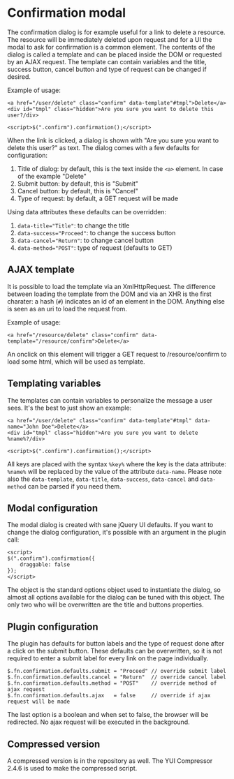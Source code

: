 Confirmation modal
===
The confirmation dialog is for example useful for a link to delete a resource. The resource will be immediately deleted upon request and for a UI the modal to ask for confirmation is a common element. 
The contents of the dialog is called a template and can be placed inside the DOM or requested by an AJAX request. The template can contain variables and the title, success button, cancel button and type of request can be changed if desired.

Example of usage:

    <a href="/user/delete" class="confirm" data-template"#tmpl">Delete</a>
    <div id="tmpl" class="hidden">Are you sure you want to delete this user?/div>

    <script>$(".confirm").confirmation();</script>

When the link is clicked, a dialog is shown with "Are you sure you want to delete this user?" as text. The dialog comes with a few defaults for configuration:

1. Title of dialog: by default, this is the text inside the `<a>` element. In case of the example "Delete"
2. Submit button: by default, this is "Submit"
3. Cancel button: by default, this is "Cancel"
4. Type of request: by default, a GET request will be made

Using data attributes these defaults can be overridden:

1. `data-title="Title"`: to change the title
2. `data-success="Proceed"`: to change the success button
3. `data-cancel="Return"`: to change cancel button
4. `data-method="POST"`: type of request (defaults to GET)

AJAX template
---
It is possible to load the template via an XmlHttpRequest. The difference between loading the template from the DOM and via an XHR is the first charater: a hash (`#`) indicates an id of an element in the DOM. Anything else is seen as an uri to load the request from.

Example of usage:

    <a href="/resource/delete" class="confirm" data-template="/resource/confirm">Delete</a>

An onclick on this element will trigger a GET request to /resource/confirm to load some html, which will be used as template.

Templating variables
---
The templates can contain variables to personalize the message a user sees. It's the best to just show an example:

    <a href="/user/delete" class="confirm" data-template"#tmpl" data-name="John Doe">Delete</a>
    <div id="tmpl" class="hidden">Are you sure you want to delete %name%?/div>

    <script>$(".confirm").confirmation();</script>

All keys are placed with the syntax `%key%` where the key is the data attribute: `%name%` will be replaced by the value of the attribute `data-name`. Please note also the `data-template`, `data-title`, `data-success`, `data-cancel` and `data-method` can be parsed if you need them.

Modal configuration
---
The modal dialog is created with sane jQuery UI defaults. If you want to change the dialog configuration, it's possible with an argument in the plugin call:

    <script>
    $(".confirm").confirmation({
        draggable: false
    });
    </script>

The object is the standard options object used to instantiate the dialog, so almost all options available for the dialog can be tuned with this object. The only two who will be overwritten are the title and buttons properties.

Plugin configuration
---
The plugin has defaults for button labels and the type of request done after a click on the submit button. These defaults can be overwritten, so it is not required to enter a submit label for every link on the page individually.

    $.fn.confirmation.defaults.submit = "Proceed" // override submit label
    $.fn.confirmation.defaults.cancel = "Return"  // override cancel label
    $.fn.confirmation.defaults.method = "POST"    // override method of ajax request
    $.fn.confirmation.defaults.ajax   = false     // override if ajax request will be made

The last option is a boolean and when set to false, the browser will be redirected. No ajax request will be executed in the background.

Compressed version
---
A compressed version is in the repository as well. The YUI Compressor 2.4.6 is used to make the compressed script.